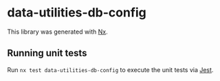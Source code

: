 # data-utilities-db-config

This library was generated with [Nx](https://nx.dev).

## Running unit tests

Run `nx test data-utilities-db-config` to execute the unit tests via [Jest](https://jestjs.io).
